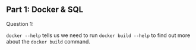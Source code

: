 ## Part 1: Docker & SQL

Question 1:

`docker --help` tells us we need to run `docker build --help` to find out more about the `docker build` command.

